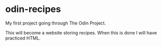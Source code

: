 # odin-recipes

My first project going through The Odin Project. 

This will become a website storing recipes. When this is done I will have practiced HTML. 